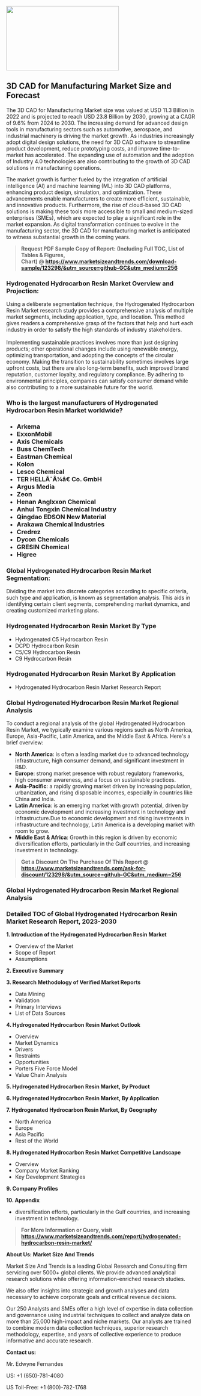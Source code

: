 <p><img class="alignnone size-medium wp-image-20088" src="https://ffe5etoiles.com/wp-content/uploads/2024/12/MST1-300x171.png" alt="" width="300" height="171" /></p><h2>3D CAD for Manufacturing Market Size and Forecast</h2><p>The 3D CAD for Manufacturing Market size was valued at USD 11.3 Billion in 2022 and is projected to reach USD 23.8 Billion by 2030, growing at a CAGR of 9.6% from 2024 to 2030. The increasing demand for advanced design tools in manufacturing sectors such as automotive, aerospace, and industrial machinery is driving the market growth. As industries increasingly adopt digital design solutions, the need for 3D CAD software to streamline product development, reduce prototyping costs, and improve time-to-market has accelerated. The expanding use of automation and the adoption of Industry 4.0 technologies are also contributing to the growth of 3D CAD solutions in manufacturing operations.</p><p>The market growth is further fueled by the integration of artificial intelligence (AI) and machine learning (ML) into 3D CAD platforms, enhancing product design, simulation, and optimization. These advancements enable manufacturers to create more efficient, sustainable, and innovative products. Furthermore, the rise of cloud-based 3D CAD solutions is making these tools more accessible to small and medium-sized enterprises (SMEs), which are expected to play a significant role in the market expansion. As digital transformation continues to evolve in the manufacturing sector, the 3D CAD for manufacturing market is anticipated to witness substantial growth in the coming years.</p></p><blockquote id="" class=""><strong>Request PDF Sample Copy of Report: (Including Full TOC, List of Tables &amp; Figures, Chart)&nbsp;@&nbsp;<strong><a href="https://www.marketsizeandtrends.com/download-sample/123298/&utm_source=github-GC&utm_medium=256" target="_blank">https://www.marketsizeandtrends.com/download-sample/123298/&utm_source=github-GC&utm_medium=256</a></strong></strong></blockquote><h3 id="" class="">Hydrogenated Hydrocarbon Resin Market&nbsp;Overview and Projection:</h3><p id="" class="">Using a deliberate segmentation technique, the Hydrogenated Hydrocarbon Resin Market research study provides a comprehensive analysis of multiple market segments, including application, type, and location. This method gives readers a comprehensive grasp of the factors that help and hurt each industry in order to satisfy the high standards of industry stakeholders. <br /> <br />Implementing sustainable practices involves more than just designing products; other operational changes include using renewable energy, optimizing transportation, and adopting the concepts of the circular economy. Making the transition to sustainability sometimes involves large upfront costs, but there are also long-term benefits, such improved brand reputation, customer loyalty, and regulatory compliance. By adhering to environmental principles, companies can satisfy consumer demand while also contributing to a more sustainable future for the world.</p><h3 id="" class="">Who is the largest manufacturers of&nbsp;Hydrogenated Hydrocarbon Resin Market worldwide?</h3><h3 class=""><p><ul><li>Arkema </li><li> ExxonMobil </li><li> Axis Chemicals </li><li> Buss ChemTech </li><li> Eastman Chemical </li><li> Kolon </li><li> Lesco Chemical </li><li> TER HELLÃ¯Â¼â€ Co. GmbH </li><li> Argus Media </li><li> Zeon </li><li> Henan Anglxxon Chemical </li><li> Anhui Tongxin Chemical Industry </li><li> Qingdao EDSON New Material </li><li> Arakawa Chemical Industries </li><li> Credrez </li><li> Dycon Chemicals </li><li> GRESIN Chemical </li><li> Higree</li></ul></p></h3><h3 id="" class="">Global&nbsp;Hydrogenated Hydrocarbon Resin Market Segmentation:</h3><p id="" class="">Dividing the market into discrete categories according to specific criteria, such type and application, is known as segmentation analysis. This aids in identifying certain client segments, comprehending market dynamics, and creating customized marketing plans.</p><h3 id="" class="">Hydrogenated Hydrocarbon Resin Market&nbsp;By Type</h3><p><p><ul><li>Hydrogenated C5 Hydrocarbon Resin </li><li> DCPD Hydrocarbon Resin </li><li> C5/C9 Hydrocarbon Resin </li><li> C9 Hydrocarbon Resin</p></li></ul></p></p><h3 id="" class="">Hydrogenated Hydrocarbon Resin Market&nbsp;By Application</h3><p class=""><p><ul><li>Hydrogenated Hydrocarbon Resin Market Research Report</li></ul></p></p><h3 id="" class="">Global Hydrogenated Hydrocarbon Resin Market Regional Analysis</h3><p id="" class="">To conduct a regional analysis of the global Hydrogenated Hydrocarbon Resin Market, we typically examine various regions such as North America, Europe, Asia-Pacific, Latin America, and the Middle East &amp; Africa. Here's a brief overview:</p><ul><li><strong>North America</strong>: is often a leading market due to advanced technology infrastructure, high consumer demand, and significant investment in R&amp;D.</li><li><strong>Europe</strong>: strong market presence with robust regulatory frameworks, high consumer awareness, and a focus on sustainable practices.</li><li><strong>Asia-Pacific</strong>: a rapidly growing market driven by increasing population, urbanization, and rising disposable incomes, especially in countries like China and India.</li><li><strong>Latin America</strong>: is an emerging market with growth potential, driven by economic development and increasing investment in technology and infrastructure.Due to economic development and rising investments in infrastructure and technology, Latin America is a developing market with room to grow.</li><li><strong>Middle East &amp; Africa</strong>: Growth in this region is driven by economic diversification efforts, particularly in the Gulf countries, and increasing investment in technology.</li></ul><blockquote id="" class=""><strong>Get a Discount On The Purchase Of This Report @ <strong><a href="https://www.marketsizeandtrends.com/ask-for-discount/123298/&utm_source=github-GC&utm_medium=256" target="_blank">https://www.marketsizeandtrends.com/ask-for-discount/123298/&utm_source=github-GC&utm_medium=256</a></strong></strong></blockquote><h3 id="" class="">Global Hydrogenated Hydrocarbon Resin Market Regional Analysis</h3><h3 id="" class="">Detailed TOC of Global Hydrogenated Hydrocarbon Resin Market Research Report, 2023-2030</h3><p id="" class=""><strong>1. Introduction of the Hydrogenated Hydrocarbon Resin Market</strong></p><ul><li>Overview of the Market</li><li>Scope of Report</li><li>Assumptions</li></ul><p id="" class=""><strong>2. Executive Summary</strong></p><p id="" class=""><strong>3. Research Methodology of Verified Market Reports</strong></p><ul><li>Data Mining</li><li>Validation</li><li>Primary Interviews</li><li>List of Data Sources</li></ul><p id="" class=""><strong>4. Hydrogenated Hydrocarbon Resin Market Outlook</strong></p><ul><li>Overview</li><li>Market Dynamics</li><li>Drivers</li><li>Restraints</li><li>Opportunities</li><li>Porters Five Force Model</li><li>Value Chain Analysis</li></ul><p id="" class=""><strong>5. Hydrogenated Hydrocarbon Resin Market, By Product</strong></p><p id="" class=""><strong>6. Hydrogenated Hydrocarbon Resin Market, By Application</strong></p><p id="" class=""><strong>7. Hydrogenated Hydrocarbon Resin Market, By Geography</strong></p><ul><li>North America</li><li>Europe</li><li>Asia Pacific</li><li>Rest of the World</li></ul><p id="" class=""><strong>8. Hydrogenated Hydrocarbon Resin Market Competitive Landscape</strong></p><ul><li>Overview</li><li>Company Market Ranking</li><li>Key Development Strategies</li></ul><p id="" class=""><strong>9. Company Profiles</strong></p><p id="" class=""><strong>10. Appendix</strong></p><ul><li>diversification efforts, particularly in the Gulf countries, and increasing investment in technology.</li></ul><blockquote id="" class=""><strong>For More Information or Query, visit <strong><strong><a href="https://www.marketsizeandtrends.com/report/hydrogenated-hydrocarbon-resin-market/" target="_blank">https://www.marketsizeandtrends.com/report/hydrogenated-hydrocarbon-resin-market/</a></strong></strong></strong></blockquote><p id="" class=""><strong>About Us: Market Size And Trends</strong></p><p id="" class="">Market Size And Trends is a leading Global Research and Consulting firm servicing over 5000+ global clients. We provide advanced analytical research solutions while offering information-enriched research studies.</p><p id="" class="">We also offer insights into strategic and growth analyses and data necessary to achieve corporate goals and critical revenue decisions.</p><p id="" class="">Our 250 Analysts and SMEs offer a high level of expertise in data collection and governance using industrial techniques to collect and analyze data on more than 25,000 high-impact and niche markets. Our analysts are trained to combine modern data collection techniques, superior research methodology, expertise, and years of collective experience to produce informative and accurate research.</p><p id="" class=""><strong>Contact us:</strong></p><p id="" class="">Mr. Edwyne Fernandes</p><p id="" class="">US: +1 (650)-781-4080</p><p id="" class="">US Toll-Free: +1 (800)-782-1768</p>
